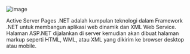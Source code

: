 ![image](https://github.com/PatrickkkKing/Ecommerce_ASP.Net/assets/116421423/7e65649b-af19-4051-81e9-b9052dfdd24b)

Active Server Pages .NET adalah kumpulan teknologi dalam Framework .NET untuk membangun aplikasi web dinamik dan XML Web Service. Halaman ASP.NET dijalankan di server kemudian akan dibuat halaman markup seperti HTML, WML, atau XML yang dikirim ke browser desktop atau mobile.


